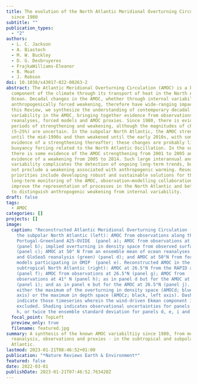 ```yaml
---
title: The evolution of the North Atlantic Meridional Overturning Circulation
  since 1980
subtitle: ""
publication_types:
  - "2"
authors:
  - L. C. Jackson
  - A. Biastoch
  - M. W. Buckley
  - D. G. Desbruyeres
  - FrajkaWilliams-Eleanor
  - B. Moat
  - J. Robson
doi: 10.1038/s43017-022-00263-2
abstract: The Atlantic Meridional Overturning Circulation (AMOC) is a key
  component of the climate through its transport of heat in the North Atlantic
  Ocean. Decadal changes in the AMOC, whether through internal variability or
  anthropogenically forced weakening, therefore have wide-ranging impacts. In
  this Review, we synthesize the understanding of contemporary decadal
  variability in the AMOC, bringing together evidence from observations, ocean
  reanalyses, forced models and AMOC proxies. Since 1980, there is evidence for
  periods of strengthening and weakening, although the magnitudes of change
  (5–25%) are uncertain. In the subpolar North Atlantic, the AMOC strengthened
  until the mid-1990s and then weakened until the early 2010s, with some
  evidence of a strengthening thereafter; these changes are probably linked to
  buoyancy forcing related to the North Atlantic Oscillation. In the subtropics,
  there is some evidence of the AMOC strengthening from 2001 to 2005 and strong
  evidence of a weakening from 2005 to 2014. Such large interannual and decadal
  variability complicates the detection of ongoing long-term trends, but does
  not preclude a weakening associated with anthropogenic warming. Research
  priorities include developing robust and sustainable solutions for the
  long-term monitoring of the AMOC, observation–modelling collaborations to
  improve the representation of processes in the North Atlantic and better ways
  to distinguish anthropogenic weakening from internal variability.
draft: false
tags:
  - AMOC
categories: []
projects: []
image:
  caption: "Reconstructed Atlantic Meridional Overturning Circulation (AMOC) in
    the subpolar North Atlantic (left): AMOC from observations along the
    Portugal-Greenland A25-OVIDE  (panel a); AMOC from observations at 45°N
    (panel b); implied overturning in density space from observed surface fluxes
    (panel c); AMOC at 50° N from an ensemble mean of ocean reanalyses (black)
    and GloSea5 reanalysis (green) (panel d); and AMOC at 50°N from forced
    models participating in OMIP  (panel e). Reconstructed AMOC in the
    subtropical North Atlantic (right): AMOC at 26.5°N from the RAPID array
    (panel f); AMOC from observations at 26.5°N (panel g); AMOC from
    observations at 41° N (panel h); as in panel d but for the AMOC at 26.5°N
    (panel i); and as in panel e but for the AMOC at 26.5°N (panel j). AMOC is
    either the maximum of the overturning in density space (AMOCd; blue, right
    axis) or the maximum in depth space (AMOCz; black, left axis). Dashed lines
    indicate those timeseries wherein the wind-driven Ekman component is
    excluded. Shading indicates observational uncertainties for panels b, c and
    h, or twice the ensemble standard deviation for panels d, e, i and j. "
  focal_point: TopLeft
  preview_only: true
  filename: featured.jpg
summary: A synthesis of the known AMOC variabiltiiy since 1980, from models,
  reanalysis, observations and proxies - in the subtropical and subpolar North
  Atlantic.
lastmod: 2023-01-21T08:46:52+01:00
publication: "*Nature Reviews Earth & Environment*"
featured: false
date: 2022-03-01
publishDate: 2023-01-21T07:46:52.763420Z
---
```


